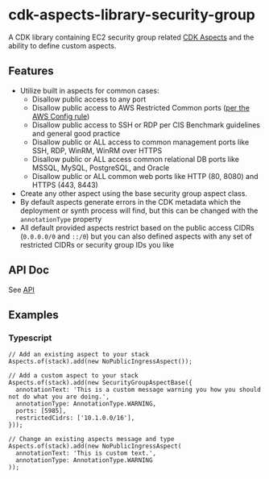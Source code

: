 # cdk-aspects-library-security-group

A CDK library containing EC2 security group related [CDK Aspects](https://docs.aws.amazon.com/cdk/latest/guide/aspects.html) and the ability to define custom aspects.

## Features
- Utilize built in aspects for common cases:
  - Disallow public access to any port
  - Disallow public access to AWS Restricted Common ports ([per the AWS Config rule](https://docs.aws.amazon.com/config/latest/developerguide/restricted-common-ports.html))
  - Disallow public access to SSH or RDP per CIS Benchmark guidelines and general good practice
  - Disallow public or ALL access to common management ports like SSH, RDP, WinRM, WinRM over HTTPS
  - Disallow public or ALL access common relational DB ports like MSSQL, MySQL, PostgreSQL, and Oracle
  - Disallow public or ALL common web ports like HTTP (80, 8080) and HTTPS (443, 8443)
- Create any other aspect using the base security group aspect class.
- By default aspects generate errors in the CDK metadata which the deployment or synth process will find, but this can be changed with the `annotationType` property
- All default provided aspects restrict based on the public access CIDRs (`0.0.0.0/0` and `::/0`) but you can also defined aspects with any set of restricted CIDRs or security group IDs you like

## API Doc
See [API](API.md)

## Examples
### Typescript
```
// Add an existing aspect to your stack
Aspects.of(stack).add(new NoPublicIngressAspect());

// Add a custom aspect to your stack
Aspects.of(stack).add(new SecurityGroupAspectBase({
  annotationText: 'This is a custom message warning you how you should not do what you are doing.',
  annotationType: AnnotationType.WARNING,
  ports: [5985],
  restrictedCidrs: ['10.1.0.0/16'],
}));

// Change an existing aspects message and type
Aspects.of(stack).add(new NoPublicIngressAspect(
  annotationText: 'This is custom text.',
  annotationType: AnnotationType.WARNING
));
```
